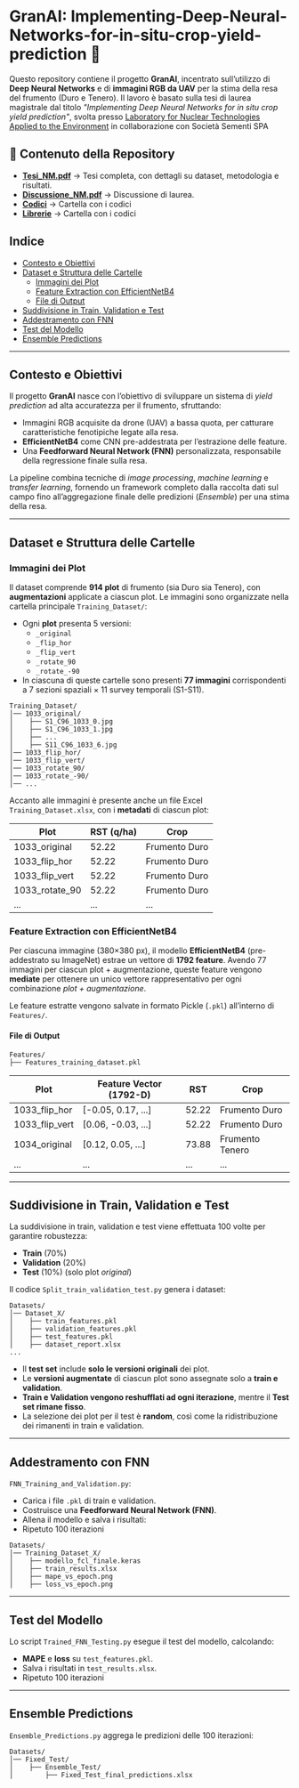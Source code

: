 # GranAI: Implementing-Deep-Neural-Networks-for-in-situ-crop-yield-prediction 🌾

Questo repository contiene il progetto **GranAI**, incentrato sull’utilizzo di **Deep Neural Networks** e di **immagini RGB da UAV** per la stima della resa del frumento (Duro e Tenero). Il lavoro è basato sulla tesi di laurea magistrale dal titolo *"Implementing Deep Neural Networks for in situ crop yield prediction"*, svolta presso [Laboratory for Nuclear Technologies Applied to the Environment](https://www.fe.infn.it/radioactivity/) in collaborazione con Società Sementi SPA

## 📜 Contenuto della Repository

- **[Tesi_NM.pdf](Tesi_NM.pdf)** → Tesi completa, con dettagli su dataset, metodologia e risultati.
- **[Discussione_NM.pdf](Tesi_NM.pdf)** → Discussione di laurea.
- **[Codici](Codici/)** → Cartella con i codici
- **[Librerie](Requirements.txt)** → Cartella con i codici

## Indice
- [Contesto e Obiettivi](#contesto-e-obiettivi)
- [Dataset e Struttura delle Cartelle](#dataset-e-struttura-delle-cartelle)
  - [Immagini dei Plot](#immagini-dei-plot)
  - [Feature Extraction con EfficientNetB4](#feature-extraction-con-efficientnetb4)
  - [File di Output](#file-di-output)
- [Suddivisione in Train, Validation e Test](#suddivisione-in-train-validation-e-test)
- [Addestramento con FNN](#addestramento-con-fnn)
- [Test del Modello](#test-del-modello)
- [Ensemble Predictions](#ensemble-predictions)

---

## Contesto e Obiettivi
Il progetto **GranAI** nasce con l’obiettivo di sviluppare un sistema di *yield prediction* ad alta accuratezza per il frumento, sfruttando:
- Immagini RGB acquisite da drone (UAV) a bassa quota, per catturare caratteristiche fenotipiche legate alla resa.
- **EfficientNetB4** come CNN pre-addestrata per l’estrazione delle feature.
- Una **Feedforward Neural Network (FNN)** personalizzata, responsabile della regressione finale sulla resa.

La pipeline combina tecniche di *image processing*, *machine learning* e *transfer learning*, fornendo un framework completo dalla raccolta dati sul campo fino all’aggregazione finale delle predizioni (*Ensemble*) per una stima della resa.

---

## Dataset e Struttura delle Cartelle

### Immagini dei Plot
Il dataset comprende **914 plot** di frumento (sia Duro sia Tenero), con **augmentazioni** applicate a ciascun plot. Le immagini sono organizzate nella cartella principale `Training_Dataset/`:

- Ogni **plot** presenta 5 versioni:
  - `_original`
  - `_flip_hor`
  - `_flip_vert`
  - `_rotate_90`
  - `_rotate_-90`
- In ciascuna di queste cartelle sono presenti **77 immagini** corrispondenti a 7 sezioni spaziali × 11 survey temporali (S1-S11).

```
Training_Dataset/
│── 1033_original/
│    ├── S1_C96_1033_0.jpg
│    ├── S1_C96_1033_1.jpg
│    ├── ...
│    ├── S11_C96_1033_6.jpg
│── 1033_flip_hor/
│── 1033_flip_vert/
│── 1033_rotate_90/
│── 1033_rotate_-90/
│── ...
```

Accanto alle immagini è presente anche un file Excel `Training_Dataset.xlsx`, con i **metadati** di ciascun plot:

| Plot             | RST (q/ha) | Crop          |
| ---------------- | ---------- | ------------- |
| 1033\_original   | 52.22      | Frumento Duro |
| 1033\_flip\_hor  | 52.22      | Frumento Duro |
| 1033\_flip\_vert | 52.22      | Frumento Duro |
| 1033\_rotate\_90 | 52.22      | Frumento Duro |
| ...              | ...        | ...           |

### Feature Extraction con EfficientNetB4
Per ciascuna immagine (380×380 px), il modello **EfficientNetB4** (pre-addestrato su ImageNet) estrae un vettore di **1792 feature**. Avendo 77 immagini per ciascun plot + augmentazione, queste feature vengono **mediate** per ottenere un unico vettore rappresentativo per ogni combinazione *plot + augmentazione*.

Le feature estratte vengono salvate in formato Pickle (`.pkl`) all’interno di `Features/`.

#### File di Output
```
Features/
├── Features_training_dataset.pkl
```
| Plot             | Feature Vector (1792-D) | RST   | Crop   |
| ---------------- | ----------------------- | ----- | ------ |
| 1033_flip_hor  | [-0.05, 0.17, ...]      | 52.22 | Frumento Duro   |
| 1033_flip_vert | [0.06, -0.03, ...]      | 52.22 | Frumento Duro   |
| 1034_original   | [0.12, 0.05, ...]       | 73.88 | Frumento Tenero |
| ...              | ...                     | ...   | ...    |

---

## Suddivisione in Train, Validation e Test
La suddivisione in train, validation e test viene effettuata 100 volte per garantire robustezza:
- **Train** (70%)
- **Validation** (20%)
- **Test** (10%) (solo plot *original*)

Il codice `Split_train_validation_test.py` genera i dataset:
```
Datasets/
│── Dataset_X/
│    ├── train_features.pkl
│    ├── validation_features.pkl
│    ├── test_features.pkl
│    ├── dataset_report.xlsx
...
```
- Il **test set** include **solo le versioni originali** dei plot.
- Le **versioni augmentate** di ciascun plot sono assegnate solo a **train e validation**.
- **Train e Validation vengono reshufflati ad ogni iterazione**, mentre il **Test set rimane fisso**.
- La selezione dei plot per il test è **random**, così come la ridistribuzione dei rimanenti in train e validation.

---

## Addestramento con FNN
`FNN_Training_and_Validation.py`:
- Carica i file `.pkl` di train e validation.
- Costruisce una **Feedforward Neural Network (FNN)**.
- Allena il modello e salva i risultati:
- Ripetuto 100 iterazioni
```
Datasets/
│── Training_Dataset_X/
│    ├── modello_fcl_finale.keras
│    ├── train_results.xlsx
│    ├── mape_vs_epoch.png
│    ├── loss_vs_epoch.png
```

---

## Test del Modello
Lo script `Trained_FNN_Testing.py` esegue il test del modello, calcolando:
- **MAPE** e **loss** su `test_features.pkl`.
- Salva i risultati in `test_results.xlsx`.
- Ripetuto 100 iterazioni

---

## Ensemble Predictions
`Ensemble_Predictions.py` aggrega le predizioni delle 100 iterazioni:
```
Datasets/
│── Fixed_Test/
│    ├── Ensemble_Test/
│        ├── Fixed_Test_final_predictions.xlsx
```
